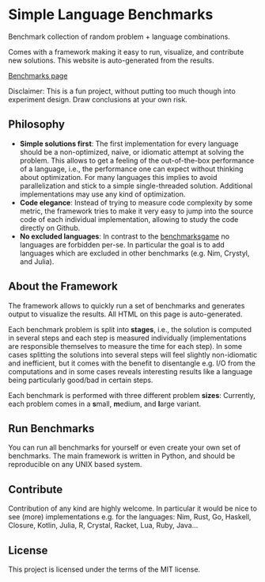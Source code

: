 # Simple Language Benchmarks

Benchmark collection of random problem + language combinations.

Comes with a framework making it easy to run, visualize, and contribute new solutions.
This website is auto-generated from the results.

[Benchmarks page](https://bluenote10.github.io/SimpleLanguageBenchmark)

Disclaimer:
This is a fun project, without putting too much though into experiment design.
Draw conclusions at your own risk.



## Philosophy


- **Simple solutions first**: The first implementation for every language should be a non-optimized, naive, or idiomatic attempt
  at solving the problem. This allows to get a feeling of the out-of-the-box performance of a language, i.e., the performance
  one can expect without thinking about optimization.
  For many languages this implies to avoid parallelization and stick to a simple single-threaded solution.
  Additional implementations may use any kind of optimization.
- **Code elegance**: Instead of trying to measure code complexity by some metric, the framework tries to make it very easy to jump into the source code
  of each individual implementation, allowing to study the code directly on Github.
- **No excluded languages**: In contrast to the [benchmarksgame](http://benchmarksgame.alioth.debian.org/play.html)
  no languages are forbidden per-se. In particular the goal is to add languages which are excluded in other benchmarks (e.g. Nim, Crystyl, and Julia).



## About the Framework

The framework allows to quickly run a set of benchmarks and generates output to visualize the results.
All HTML on this page is auto-generated.

Each benchmark problem is split into **stages**, i.e., the solution is computed in several steps and
each step is measured individually (implementations are responsible themselves to measure the time for each step).
In some cases splitting the solutions into several steps will feel slightly non-idiomatic and inefficient,
but it comes with the benefit to disentangle e.g. I/O from the computations and in some cases reveals
interesting results like a language being particularly good/bad in certain steps.

Each benchmark is performed with three different problem **sizes**: Currently, each problem comes in a
**s**mall, **m**edium, and **l**arge variant.

## Run Benchmarks

You can run all benchmarks for yourself or even create your own set of benchmarks.
The main framework is written in Python, and should be reproducible on any UNIX based system.

## Contribute

Contribution of any kind are highly welcome.
In particular it would be nice to see (more) implementations e.g. for the languages:
Nim, Rust, Go, Haskell, Closure, Kotlin, Julia, R, Crystal, Racket, Lua, Ruby, Java...

## License

This project is licensed under the terms of the MIT license.


